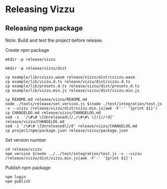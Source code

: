 # Releasing Vizzu

## Releasing npm package

Note: Build and test the project before release.

Create npm package

```
mkdir -p release/vizzu

mkdir -p release/vizzu/dist

cp example/lib/cvizzu.wasm release/vizzu/dist/cvizzu.wasm
cp example/lib/vizzu.d.ts release/vizzu/dist/vizzu.d.ts
cp example/lib/presets.d.ts release/vizzu/dist/presets.d.ts
cp example/lib/vizzu.min.js release/vizzu/dist/vizzu.min.js

cp README.md release/vizzu/README.md
node ./tools/release/set_version.js $(node ./test/integration/test.js -v --vizzu /release/vizzu/dist/vizzu.min.js|awk -F'-' '{print $1}')
cp CHANGELOG.md release/vizzu/CHANGELOG.md
sed -i  '/\#\# \[Unreleased\]/,/\#\#\ \[/{//!d}' release/vizzu/CHANGELOG.md
sed -i '/\#\# \[Unreleased\]/d' release/vizzu/CHANGELOG.md
cp project/npm/package.json release/vizzu/package.json
```

Set version number

```
cd release/vizzu
npm version $(node ../../test/integration/test.js -v --vizzu /release/vizzu/dist/vizzu.min.js|awk -F'-' '{print $1}')
```

Publish npm package

```
npm login
npm publish
```
